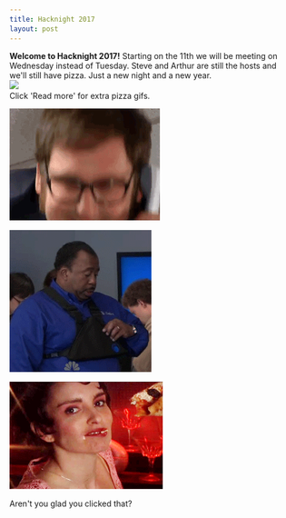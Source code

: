 ```yaml
---
title: Hacknight 2017
layout: post
---
```

**Welcome to Hacknight 2017!** Starting on the 11th we will be meeting on Wednesday instead of Tuesday. Steve and Arthur are still the hosts and we'll still have pizza. Just a new night and a new year.  
![](/img/cheers.gif)  
Click 'Read more' for extra pizza gifs.

![](/img/pizza-weird01.gif)

![](/img/pizza-weird02.gif)

![](/img/pizza-weird03.gif)

Aren't you glad you clicked that?
